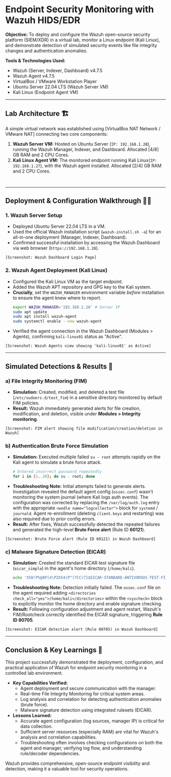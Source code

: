 # Endpoint Security Monitoring with Wazuh HIDS/EDR

**Objective:** To deploy and configure the Wazuh open-source security platform (SIEM/XDR) in a virtual lab, monitor a Linux endpoint (Kali Linux), and demonstrate detection of simulated security events like file integrity changes and authentication anomalies.

**Tools & Technologies Used:**
* Wazuh (Server, Indexer, Dashboard) v4.7.5
* Wazuh Agent v4.7.5
* VirtualBox / VMware Workstation Player
* Ubuntu Server 22.04 LTS (Wazuh Server VM)
* Kali Linux (Endpoint Agent VM)

---

## Lab Architecture 🏗️

A simple virtual network was established using [VirtualBox NAT Network / VMware NAT] connecting two core components:

1.  **Wazuh Server VM:** Hosted on Ubuntu Server (`IP: 192.168.1.28`), running the Wazuh Manager, Indexer, and Dashboard. Allocated [4/8] GB RAM and 2 CPU Cores.
2.  **Kali Linux Agent VM:** The monitored endpoint running Kali Linux(`IP: 192.168.1.27`), with the Wazuh agent installed. Allocated [2/4] GB RAM and 2 CPU Cores.

``
``

---

## Deployment & Configuration Walkthrough 🚶‍♂️

### 1. Wazuh Server Setup
* Deployed Ubuntu Server 22.04 LTS in a VM.
* Used the official Wazuh installation script (`wazuh-install.sh -a`) for an all-in-one deployment (Manager, Indexer, Dashboard).
* Confirmed successful installation by accessing the Wazuh Dashboard via web browser (`https://192.168.1.28`).

`[Screenshot: Wazuh Dashboard Login Page]`

### 2. Wazuh Agent Deployment (Kali Linux)
* Configured the Kali Linux VM as the target endpoint.
* Added the Wazuh APT repository and GPG key to the Kali system.
* **Crucially**, set the `WAZUH_MANAGER` environment variable *before* installation to ensure the agent knew where to report.
    ```bash
    export WAZUH_MANAGER='192.168.1.28' # Server IP
    sudo apt update
    sudo apt install wazuh-agent
    sudo systemctl enable --now wazuh-agent
    ```
* Verified the agent connection in the Wazuh Dashboard (Modules > Agents), confirming `kali-linux01` status as "Active".

`[Screenshot: Wazuh Agents view showing 'kali-linux01' as Active]`

---

## Simulated Detections & Results 🎯

### a) File Integrity Monitoring (FIM)
* **Simulation:** Created, modified, and deleted a test file (`/etc/sudoers.d/test_fim`) in a sensitive directory monitored by default FIM policies.
* **Result:** Wazuh immediately generated alerts for file creation, modification, and deletion, visible under **Modules > Integrity monitoring**.

`[Screenshot: FIM alert showing file modification/creation/deletion in Wazuh]`

### b) Authentication Brute Force Simulation
* **Simulation:** Executed multiple failed `su - root` attempts rapidly on the Kali agent to simulate a brute force attack.
    ```bash
    # Entered incorrect password repeatedly
    for i in {1..10}; do su - root; done
    ```
* **Troubleshooting Note:** Initial attempts failed to generate alerts. Investigation revealed the default agent config (`ossec.conf`) wasn't monitoring the system journal (where Kali logs auth events). The configuration was corrected by replacing the `/var/log/auth.log` entry with the appropriate `<wodle name="logcollector">` block for `systemd` / `journald`. Agent re-enrollment (deleting `client.keys` and restarting) was also required due to prior config errors.
* **Result:** After fixes, Wazuh successfully detected the repeated failures and generated the high-level **Brute Force alert** (Rule ID **60121**).

`[Screenshot: Brute Force alert (Rule ID 60121) in Wazuh Dashboard]`

### c) Malware Signature Detection (EICAR)
* **Simulation:** Created the standard EICAR test signature file (`eicar_simple`) in the agent's home directory (`/home/kali`).
    ```bash
    echo 'X5O!P%@AP[4\PZX54(P^)7CC)7}$EICAR-STANDARD-ANTIVOROUS-TEST-FILE!$H+H*' > ~/eicar_simple
    ```
* **Troubleshooting Note:** Detection initially failed. The `ossec.conf` file on the agent required adding `<directories check_all="yes">/home/kali</directories>` within the `<syscheck>` block to explicitly monitor the home directory and enable signature checking.
* **Result:** Following configuration adjustment and agent restart, Wazuh's FIM/Rootcheck correctly identified the EICAR signature, triggering **Rule ID 80705**.

`[Screenshot: EICAR detection alert (Rule 80705) in Wazuh Dashboard]`

---

## Conclusion & Key Learnings 📝

This project successfully demonstrated the deployment, configuration, and practical application of Wazuh for endpoint security monitoring in a controlled lab environment.

* **Key Capabilities Verified:**
    * Agent deployment and secure communication with the manager.
    * Real-time File Integrity Monitoring for critical system areas.
    * Log analysis and correlation for detecting authentication anomalies (brute force).
    * Malware signature detection using integrated rulesets (EICAR).
* **Lessons Learned:**
    * Accurate agent configuration (log sources, manager IP) is critical for data collection.
    * Sufficient server resources (especially RAM) are vital for Wazuh's analysis and correlation capabilities.
    * Troubleshooting often involves checking configurations on both the agent and manager, verifying log flow, and understanding rule/decoder dependencies.

Wazuh provides comprehensive, open-source endpoint visibility and detection, making it a valuable tool for security operations.
